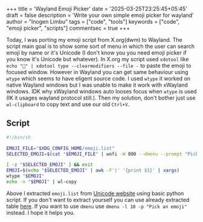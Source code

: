 +++
title = 'Wayland Emoji Picker'
date = '2025-03-25T23:25:45+05:45'
draft = false
description = 'Write your own simple emoji picker for wayland'
author = "Inogen Limbu"
tags = ["code", "tools"]
keywords = ["code", "emoji picker", "scripts"]
commentsec = true
+++

Today, I was porting my emoji script from X.org(dwm) to Wayland. The script main goal is to show some sort of menu in which the user can search emoji by name or it's Unicode (I don't know you you need emoji picker if you know it's Unicode but whatever). In X.org my script used `xdotool` like `echo "🤩" | xdotool type --clearmodifiers --file -` to paste the emoji to focused window. However in Wayland you can get same behaviour using `wtype` which seems to have eligent source code. I used `wtype` it worked on native Wayland windows but I was unable to make it work with xWayland windows. IDK why xWayland windows auto looses focus when `wtype` is used (IK it usages wayland protocol still.). Then my solution, don't bother just use `wl-clipboard` to copy text and use our old `Ctrl+V`.

## Script
```bash
#!/bin/sh

EMOJI_FILE="$XDG_CONFIG_HOME/emoji.list"
SELECTED_EMOJI=$(cat "$EMOJI_FILE" | wofi -W 800 --dmenu --prompt "Pick an emoji" --insensitive)

[ -z "$SELECTED_EMOJI" ] && exit
EMOJI=$(echo "$SELECTED_EMOJI" | awk -F'|' '{print $1}' | xargs)
wtype "$EMOJI"
echo -n "$EMOJI" | wl-copy
```

Above I extracted `emoji.list` from [Unicode website](https://unicode.org/emoji/charts/full-emoji-list.html) using basic python script. If you don't want to extract yourself you can use already extracted table [here](https://gist.github.com/kouosi/3a990dc8e43e05501709d5133e20cb83). If you want to use `dmenu` use `dmenu -l 10 -p "Pick an emoji"` instead. I hope it helps you.
